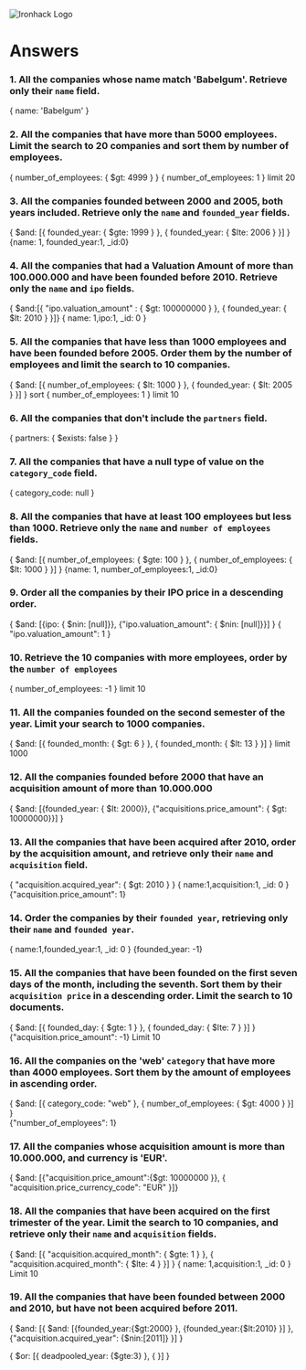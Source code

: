 ![Ironhack Logo](https://i.imgur.com/1QgrNNw.png)

# Answers

### 1. All the companies whose name match 'Babelgum'. Retrieve only their `name` field.

{ name: 'Babelgum' }

<!-- Your Code Goes Here -->

### 2. All the companies that have more than 5000 employees. Limit the search to 20 companies and sort them by **number of employees**.
{ number_of_employees: { $gt: 4999 } }
{ number_of_employees: 1 }
limit 20

<!-- Your Code Goes Here -->

### 3. All the companies founded between 2000 and 2005, both years included. Retrieve only the `name` and `founded_year` fields.

{ $and: [{ founded_year: { $gte: 1999 } }, { founded_year: { $lte: 2006 } }] }
{name: 1, founded_year:1, _id:0}

<!-- Your Code Goes Here -->

### 4. All the companies that had a Valuation Amount of more than 100.000.000 and have been founded before 2010. Retrieve only the `name` and `ipo` fields.
{ $and:[{ "ipo.valuation_amount" : { $gt: 100000000 } }, { founded_year: { $lt: 2010 } }]} 
{ name: 1,ipo:1, _id: 0 }
<!-- Your Code Goes Here -->

### 5. All the companies that have less than 1000 employees and have been founded before 2005. Order them by the number of employees and limit the search to 10 companies.
{ $and: [{ number_of_employees: { $lt: 1000 } }, { founded_year: { $lt: 2005 } }] }
sort { number_of_employees: 1 }
limit 10

<!-- Your Code Goes Here -->

### 6. All the companies that don't include the `partners` field.
{ partners: { $exists: false } }

<!-- Your Code Goes Here -->

### 7. All the companies that have a null type of value on the `category_code` field.

{ category_code: null } 

<!-- Your Code Goes Here -->

### 8. All the companies that have at least 100 employees but less than 1000. Retrieve only the `name` and `number of employees` fields.

{ $and: [{ number_of_employees: { $gte: 100 } }, { number_of_employees: { $lt: 1000 } }] }
{name: 1, number_of_employees:1, _id:0}

<!-- Your Code Goes Here -->

### 9. Order all the companies by their IPO price in a descending order.
{ $and: [{ipo: { $nin: [null]}}, {"ipo.valuation_amount": { $nin: [null]}}] }
{ "ipo.valuation_amount": 1 }

<!-- Your Code Goes Here -->

### 10. Retrieve the 10 companies with more employees, order by the `number of employees`
{ number_of_employees: -1 }
limit 10

<!-- Your Code Goes Here -->

### 11. All the companies founded on the second semester of the year. Limit your search to 1000 companies.

{ $and: [{ founded_month: { $gt: 6 } }, { founded_month: { $lt: 13 } }] }
limit 1000
<!-- Your Code Goes Here -->



<!-- Your Code Goes Here -->

### 12. All the companies founded before 2000 that have an acquisition amount of more than 10.000.000
{ $and: [{founded_year: { $lt: 2000}}, {"acquisitions.price_amount": { $gt: 10000000}}] }

<!-- Your Code Goes Here -->

### 13. All the companies that have been acquired after 2010, order by the acquisition amount, and retrieve only their `name` and `acquisition` field.
{ "acquisition.acquired_year": { $gt: 2010 } }
{ name:1,acquisition:1, _id: 0 }
{"acquisition.price_amount": 1}
<!-- Your Code Goes Here -->

### 14. Order the companies by their `founded year`, retrieving only their `name` and `founded year`.
{ name:1,founded_year:1, _id: 0 }
{founded_year: -1}

<!-- Your Code Goes Here -->

### 15. All the companies that have been founded on the first seven days of the month, including the seventh. Sort them by their `acquisition price` in a descending order. Limit the search to 10 documents.
{ $and: [{ founded_day: { $gte: 1 } }, { founded_day: { $lte: 7 } }] }  
{"acquisition.price_amount": -1}
Limit 10

<!-- Your Code Goes Here -->

### 16. All the companies on the 'web' `category` that have more than 4000 employees. Sort them by the amount of employees in ascending order.

{ $and: [{ category_code: "web" }, { number_of_employees: { $gt: 4000 } }] }      
{"number_of_employees": 1}

<!-- Your Code Goes Here -->

### 17. All the companies whose acquisition amount is more than 10.000.000, and currency is 'EUR'.

{ $and: [{"acquisition.price_amount":{$gt: 10000000 }}, { "acquisition.price_currency_code": "EUR" }]}   
<!-- Your Code Goes Here -->

### 18. All the companies that have been acquired on the first trimester of the year. Limit the search to 10 companies, and retrieve only their `name` and `acquisition` fields.
{ $and: [{ "acquisition.acquired_month": { $gte: 1 } }, { "acquisition.acquired_month": { $lte: 4 } }] }
{ name: 1,acquisition:1, _id: 0 }
Limit 10
<!-- Your Code Goes Here -->

### 19. All the companies that have been founded between 2000 and 2010, but have not been acquired before 2011.
{ $and: [{ $and: [{founded_year:{$gt:2000}  }, {founded_year:{$lt:2010}  }]  }, {"acquisition.acquired_year": {$nin:[2011]}  }] }
<!-- Your Code Goes Here -->

<!-- ### 20. All the companies that have been 'deadpooled' after the third year. -->


{ $or: [{ deadpooled_year: {$gte:3} }, {  }] }

